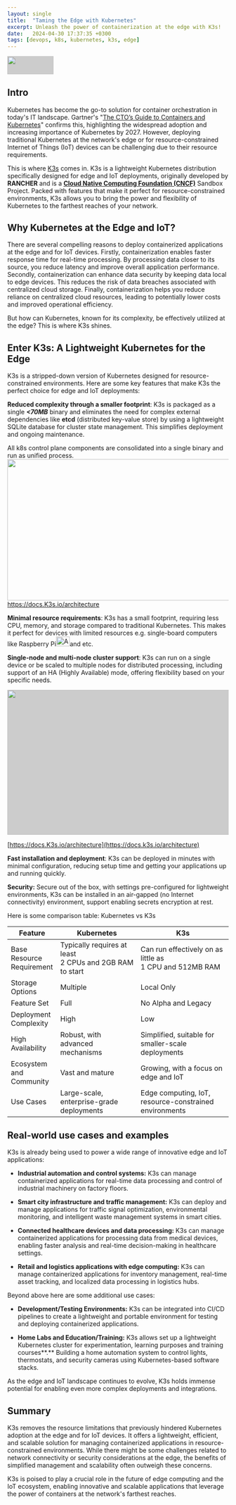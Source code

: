 ```yaml
---
layout: single
title:  "Taming the Edge with Kubernetes"
excerpt: Unleash the power of containerization at the edge with K3s!
date:   2024-04-30 17:37:35 +0300
tags: [devops, k8s, kubernetes, k3s, edge]
---
```


<img src="../../../../assets/k3s.svg"
style="width:1.09894in;height:0.42424in; background-color: #ccc" />

## Intro

Kubernetes has become the go-to solution for container orchestration in
today's IT landscape. Gartner's "[The CTO’s Guide to Containers and
Kubernetes](https://www.gartner.com/en/documents/3988026)" confirms
this, highlighting the widespread adoption and increasing importance of
Kubernetes by 2027. However, deploying traditional Kubernetes at the
network's edge or for resource-constrained Internet of Things (IoT)
devices can be challenging due to their resource requirements.

This is where [K3s](https://k3s.io/) comes in. K3s is a lightweight
Kubernetes distribution specifically designed for edge and IoT
deployments, originally developed by **RANCHER** and is a **[Cloud
Native Computing Foundation (CNCF)](https://www.cncf.io)** Sandbox
Project. Packed with features that make it perfect for
resource-constrained environments, K3s allows you to bring the power and
flexibility of Kubernetes to the farthest reaches of your network.


## Why Kubernetes at the Edge and IoT?

There are several compelling reasons to deploy containerized
applications at the edge and for IoT devices. Firstly, containerization
enables faster response time for real-time processing. By processing
data closer to its source, you reduce latency and improve overall
application performance. Secondly, containerization can enhance data
security by keeping data local to edge devices. This reduces the risk of
data breaches associated with centralized cloud storage. Finally,
containerization helps you reduce reliance on centralized cloud
resources, leading to potentially lower costs and improved operational
efficiency.

But how can Kubernetes, known for its complexity, be effectively
utilized at the edge? This is where K3s shines.

## Enter K3s: A Lightweight Kubernetes for the Edge

K3s is a stripped-down version of Kubernetes designed for
resource-constrained environments. Here are some key features that make
K3s the perfect choice for edge and IoT deployments:

**Reduced complexity through a smaller footprint**: K3s is packaged as a
single ***&lt;70MB*** binary and eliminates the need for complex
external dependencies like **etcd** (distributed key-value store) by
using a lightweight SQLite database for cluster state management. This
simplifies deployment and ongoing maintenance.

All k8s control plane components are consolidated into a single binary
and run as unified process.
<img src="../../../assets/k3s_arch.svg"
style="width:6.11342in;height:3.33966in" />[https://docs.K3s.io/architecture
](https://docs.k3s.io/architecture)

**Minimal resource requirements**: K3s has a small footprint, requiring
less CPU, memory, and storage compared to traditional Kubernetes. This
makes it perfect for devices with limited resources e.g. single-board
computers like Raspberry Pi<img src="../../../assets/pi.png"
style="width:0.32576in;height:0.22803in"
alt="A green circuit board with many different components Description automatically generated" />and
etc.

**Single-node and multi-node cluster support**: K3s can run on a single
device or be scaled to multiple nodes for distributed processing,
including support of an HA (Highly Available) mode, offering flexibility
based on your specific needs.

<img src="../../../assets/k3s_nodes.svg"
style="width:5.91666in;height:3.42484in; background-color: #ccc" />

[https://docs.K3s.io/architecture](https://docs.k3s.io/architecture)

**Fast installation and deployment**: K3s can be deployed in minutes
with minimal configuration, reducing setup time and getting your
applications up and running quickly.

**Security:** Secure out of the box, with settings pre-configured for
lightweight environments, K3s can be installed in an air-gapped (no
Internet connectivity) environment, support enabling secrets encryption
at rest.

Here is some comparison table: Kubernetes vs K3s

<table>
<colgroup>
<col style="width: 21%" />
<col style="width: 36%" />
<col style="width: 41%" />
</colgroup>
<thead>
<tr class="header">
<th><strong>Feature</strong></th>
<th><strong>Kubernetes</strong></th>
<th><strong>K3s</strong></th>
</tr>
</thead>
<tbody>
<tr class="odd">
<td>Base Resource Requirement</td>
<td>Typically requires at least<br />
2 CPUs and 2GB RAM to start</td>
<td>Can run effectively on as little as<br />
1 CPU and 512MB RAM</td>
</tr>
<tr class="even">
<td>Storage Options</td>
<td>Multiple</td>
<td>Local Only</td>
</tr>
<tr class="odd">
<td>Feature Set</td>
<td>Full</td>
<td>No Alpha and Legacy</td>
</tr>
<tr class="even">
<td>Deployment Complexity</td>
<td>High</td>
<td>Low</td>
</tr>
<tr class="odd">
<td>High Availability</td>
<td>Robust, with advanced mechanisms</td>
<td>Simplified, suitable for smaller-scale deployments</td>
</tr>
<tr class="even">
<td>Ecosystem and Community</td>
<td>Vast and mature</td>
<td>Growing, with a focus on edge and IoT</td>
</tr>
<tr class="odd">
<td>Use Cases</td>
<td>Large-scale, enterprise-grade deployments</td>
<td>Edge computing, IoT, resource-constrained environments</td>
</tr>
</tbody>
</table>


## Real-world use cases and examples

K3s is already being used to power a wide range of innovative edge and
IoT applications:

-   **Industrial automation and control systems:** K3s can manage
    containerized applications for real-time data processing and control
    of industrial machinery on factory floors.

-   **Smart city infrastructure and traffic management:** K3s can deploy
    and manage applications for traffic signal optimization,
    environmental monitoring, and intelligent waste management systems
    in smart cities.

-   **Connected healthcare devices and data processing:** K3s can manage
    containerized applications for processing data from medical devices,
    enabling faster analysis and real-time decision-making in healthcare
    settings.

-   **Retail and logistics applications with edge computing:** K3s can
    manage containerized applications for inventory management,
    real-time asset tracking, and localized data processing in logistics
    hubs.

Beyond above here are some additional use cases:

-   **Development/Testing Environments:** K3s can be integrated into
    CI/CD pipelines to create a lightweight and portable environment for
    testing and deploying containerized applications.

-   **Home Labs and Education/Training:** K3s allows set up a
    lightweight Kubernetes cluster for experimentation, learning
    purposes and training courses**.** Building a home automation system
    to control lights, thermostats, and security cameras using
    Kubernetes-based software stacks.

As the edge and IoT landscape continues to evolve, K3s holds immense
potential for enabling even more complex deployments and integrations.

## Summary

K3s removes the resource limitations that previously hindered Kubernetes
adoption at the edge and for IoT devices. It offers a lightweight,
efficient, and scalable solution for managing containerized applications
in resource-constrained environments. While there might be some
challenges related to network connectivity or security considerations at
the edge, the benefits of simplified management and scalability often
outweigh these concerns.

K3s is poised to play a crucial role in the future of edge computing and
the IoT ecosystem, enabling innovative and scalable applications that
leverage the power of containers at the network's farthest reaches.

